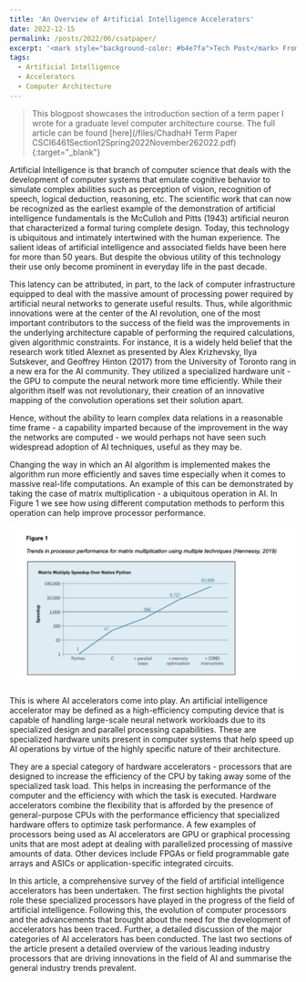 ```yaml
---
title: 'An Overview of Artificial Intelligence Accelerators'
date: 2022-12-15
permalink: /posts/2022/06/csatpaper/
excerpt: '<mark style="background-color: #b4e7fa">Tech Post</mark> From Algorithms to AI Accelerators: Unraveling the Evolution of Computer Hardware in the Age of Artificial Intelligence. Term paper written for Computer System Architecture class - CSCI 6461.'
tags:
  - Artificial Intelligence
  - Accelerators
  - Computer Architecture
---
```

> This blogpost showcases the introduction section of a term paper I wrote for a graduate level computer architecture course. The full article can be found [here](/files/ChadhaH Term Paper CSCI6461Section12Spring2022November262022.pdf){:target="_blank"}

Artificial Intelligence is that branch of computer science that deals with the development of computer systems that emulate cognitive behavior to simulate complex abilities such as perception of vision, recognition of speech, logical deduction, reasoning, etc. The scientific work that can now be recognized as the earliest example of the demonstration of artificial intelligence fundamentals is the McCulloh and Pitts (1943) artificial neuron that characterized a formal turing complete design. Today, this technology is ubiquitous and intimately intertwined with the human experience. The salient ideas of artificial intelligence and associated fields have been here for more than 50 years. But despite the obvious utility of this technology their use only become prominent in everyday life in the past decade.

This latency can be attributed, in part, to the lack of computer infrastructure equipped to deal with the massive amount of processing power required by artificial neural networks to generate useful results. Thus, while algorithmic innovations were at the center of the AI revolution, one of the most important contributors to the success of the field was the improvements in the underlying architecture capable of performing the required calculations, given algorithmic constraints. For instance, it is a widely held belief that the research work titled Alexnet as presented by Alex Krizhevsky, Ilya Sutskever, and Geoffrey Hinton (2017) from the University of Toronto rang in a new era for the AI community. They utilized a specialized hardware unit - the GPU to compute the neural network more time efficiently. While their algorithm itself was not revolutionary, their creation of an innovative mapping of the convolution operations set their solution apart.

Hence, without the ability to learn complex data relations in a reasonable time frame - a capability imparted because of the improvement in the way the networks are computed - we would perhaps not have seen such widespread adoption of AI techniques, useful as they may be.

Changing the way in which an AI algorithm is implemented makes the algorithm run more efficiently and saves time especially when it comes to massive real-life computations. An example of this can be demonstrated by taking the case of matrix multiplication - a ubiquitous operation in AI. In Figure 1 we see how using different computation methods to perform this operation can help improve processor performance.

<img src='/images/csatermp.png'>

This is where AI accelerators come into play. An artificial intelligence accelerator may be defined as a high-efficiency computing device that is capable of handling large-scale neural network workloads due to its specialized design and parallel processing capabilities. These are specialized hardware units present in computer systems that help speed up AI operations by virtue of the highly specific nature of their architecture.

They are a special category of hardware accelerators - processors that are designed to increase the efficiency of the CPU by taking away some of the specialized task load. This helps in increasing the performance of the computer and the efficiency with which the task is executed. Hardware accelerators combine the flexibility that is afforded by the presence of general-purpose CPUs with the performance efficiency that specialized hardware offers to optimize task performance. A few examples of processors being used as AI accelerators are GPU or graphical processing units that are most adept at dealing with parallelized processing of massive amounts of data. Other devices include FPGAs or field programmable gate arrays and ASICs or application-specific integrated circuits.

In this article, a comprehensive survey of the field of artificial intelligence accelerators has been undertaken. The first section highlights the pivotal role these specialized processors have played in the progress of the field of artificial intelligence. Following this, the evolution of computer processors and the advancements that brought about the need for the development of accelerators has been traced. Further, a detailed discussion of the major categories of AI accelerators has been conducted. The last two sections of the article present a detailed overview of the various leading industry processors that are driving innovations in the field of AI and summarise the general industry trends prevalent.
